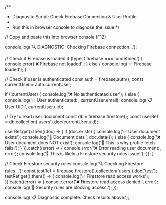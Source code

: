 /**
 * Diagnostic Script: Check Firebase Connection & User Profile
 * 
 * Run this in browser console to diagnose the issue
 */

// Copy and paste this into browser console (F12)

console.log('🔍 DIAGNOSTIC: Checking Firebase connection...');

// Check if Firebase is loaded
if (typeof firebase === 'undefined') {
  console.error('❌ Firebase not loaded');
} else {
  console.log('✅ Firebase loaded');
}

// Check if user is authenticated
const auth = firebase.auth();
const currentUser = auth.currentUser;

if (!currentUser) {
  console.log('❌ No authenticated user');
} else {
  console.log('✅ User authenticated:', currentUser.email);
  console.log('📋 User UID:', currentUser.uid);
  
  // Try to read user document
  const db = firebase.firestore();
  const userRef = db.collection('users').doc(currentUser.uid);
  
  userRef.get().then((doc) => {
    if (doc.exists) {
      console.log('✅ User document exists');
      console.log('📄 Document data:', doc.data());
    } else {
      console.log('❌ User document does NOT exist');
      console.log('🔧 This is why profile fetch fails!');
    }
  }).catch((error) => {
    console.error('❌ Error reading user document:', error);
    console.log('🔧 This is likely a Firestore security rules issue!');
  });
}

// Check Firestore security rules
console.log('🔍 Checking Firestore rules...');
const testRef = firebase.firestore().collection('users').doc('test');
testRef.get().then(() => {
  console.log('✅ Firestore read access works');
}).catch((error) => {
  console.error('❌ Firestore read access denied:', error);
  console.log('🔧 Security rules are blocking access!');
});

console.log('📋 Diagnostic complete. Check results above.');




